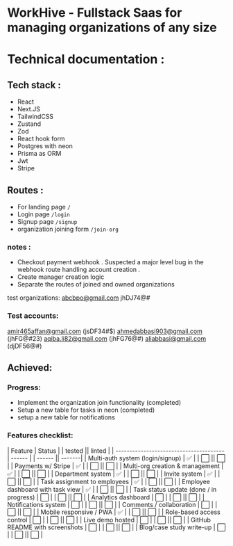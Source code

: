 # WorkHive - Fullstack Saas for managing organizations of any size

# Technical documentation :

## Tech stack :
- React 
- Next.JS
- TailwindCSS
- Zustand
- Zod
- React hook form
- Postgres with neon
- Prisma as ORM
- Jwt
- Stripe

## Routes :
- For landing page `/`
- Login page `/login`
- Signup page `/signup`
- organization joining form `/join-org`


### notes :
- Checkout payment webhook . Suspected a major level bug in the webhook route handling account creation .
- Create manager creation logic 
- Separate the routes of joined and owned organizations

test organizations:
abcbpo@gmail.com  jhDJ74@#

### Test accounts:

amir465affan@gmail.com (jsDF34#$)
ahmedabbasi903@gmail.com (jhFG@#23)
aqiba.li82@gmail.com (jhFG76@#)
aliabbasi@gmail.com (djDF56@#)

## Achieved:

### **Progress**:
- Implement the organization join functionality (completed)
- Setup a new table for tasks in neon (completed)
- setup a new table for notifications

### **Features checklist**:

| Feature                                 | Status | | tested || linted |
| --------------------------------------- | ------ | | ------ || -------|
| Multi-auth system (login/signup)        | ✅     | | ⬜    || ⬜     |
| Payments w/ Stripe                      | ✅     | | ⬜    || ⬜     |
| Multi-org creation & management         | ✅     | | ⬜    || ⬜     |
| Department system                       | ✅     | | ⬜    || ⬜     |
| Invite system                           | ✅     | | ⬜    || ⬜     |
| Task assignment to employees            | ✅     | | ⬜    || ⬜     |
| Employee dashboard with task view       | ✅     | | ⬜    || ⬜     |
| Task status update (done / in progress) | ⬜     | | ⬜    || ⬜     |
| Analytics dashboard                     | ⬜     | | ⬜    || ⬜     |
| Notifications system                    | ⬜     | | ⬜    || ⬜     |
| Comments / collaboration                | ⬜     | | ⬜    || ⬜     |
| Mobile responsive / PWA                 | ✅     | | ⬜    || ⬜     |
| Role-based access control               | ⬜     | | ⬜    || ⬜     |
| Live demo hosted                        | ⬜     | | ⬜    || ⬜     |
| GitHub README with screenshots          | ⬜     | | ⬜    || ⬜     |
| Blog/case study write-up                | ⬜     | | ⬜    || ⬜     |

